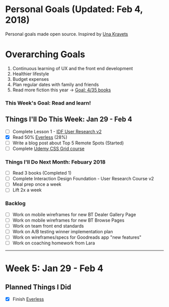 Personal Goals (Updated: Feb 4, 2018)
==============

Personal goals made open source. Inspired by [Una Kravets](https://una.im/personal-goals-guide/)

# Overarching Goals
1. Continuous learning of UX and the front end development
2. Healthier lifestyle
3. Budget expenses
4. Plan regular dates with family and friends
5. Read more fiction this year -> [Goal: 4/35 books](https://www.goodreads.com/user_challenges/10348403)

### This Week's Goal: Read and learn!

## Things I'll Do This Week: Jan 29 - Feb 4
- [ ] Complete Lesson 1 - [IDF User Research v2](https://github.com/candicodeit/personal-goals/projects/3)
- [x] Read 50% [Everless](https://www.goodreads.com/book/show/32320661-everless) (28%)
- [ ] Write a blog post about Top 5 Remote Spots (Started)
- [ ] Complete [Udemy CSS Grid course](https://github.com/candicodeit/udemy/projects/1)

### Things I'll Do Next Month: Febuary 2018
- [ ] Read 3 books (Completed 1)
- [ ] Complete Interaction Design Foundation - User Research Course v2
- [ ] Meal prep once a week
- [ ] Lift 2x a week

### Backlog
- [ ] Work on mobile wireframes for new BT Dealer Gallery Page
- [ ] Work on mobile wireframes for new BT Browse Pages
- [ ] Work on team front end standards
- [ ] Work on A/B testing winner implementation plan
- [ ] Work on wireframes/specs for Goodreads app "new features"
- [ ] Work on coaching homework from Lara

--- 

# Week 5: Jan 29 - Feb 4

## Planned Things I Did 
- [x] Finish [Everless](https://www.goodreads.com/book/show/32320661-everless)
